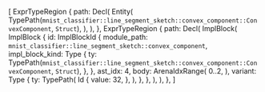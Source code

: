 [
    ExprTypeRegion {
        path: Decl(
            Entity(
                TypePath(`mnist_classifier::line_segment_sketch::convex_component::ConvexComponent`, `Struct`),
            ),
        ),
    },
    ExprTypeRegion {
        path: Decl(
            ImplBlock(
                ImplBlock {
                    id: ImplBlockId {
                        module_path: `mnist_classifier::line_segment_sketch::convex_component`,
                        impl_block_kind: Type {
                            ty: TypePath(`mnist_classifier::line_segment_sketch::convex_component::ConvexComponent`, `Struct`),
                        },
                    },
                    ast_idx: 4,
                    body: ArenaIdxRange(
                        0..2,
                    ),
                    variant: Type {
                        ty: TypePath(
                            Id {
                                value: 32,
                            },
                        ),
                    },
                },
            ),
        ),
    },
]